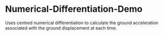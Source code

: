# Numerical-Differentiation-Demo
Uses centred numerical differentiation to calculate the ground acceleration associated with the ground displacement at each time.
